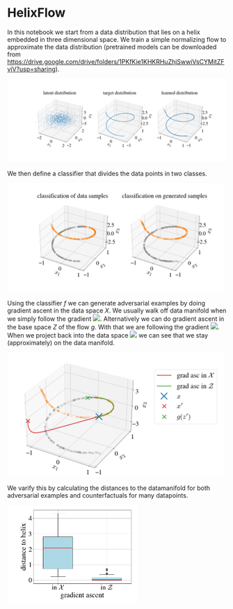 # HelixFlow

In this notebook we start from a data distribution that lies on a helix embedded in three dimensional space. We train a simple normalizing flow to approximate the data distribution (pretrained models can be downloaded from https://drive.google.com/drive/folders/1PKfKie1KHKRHuZhjSwwiVsCYMitZFvjV?usp=sharing).

<img src="plots/learned_distribution.png" width="800" />

We then define a classifier that divides the data points in two classes.

<img src="plots/predictions_from_classifier.png" width="500" />

Using the classifier *f* we can generate adversarial examples by doing gradient ascent in the data space *X*. We usually walk off data manifold when we simply follow the gradient 
<img src="https://render.githubusercontent.com/render/math?math=\frac{\partial f}{\partial x}">. Alternatively we can do gradient ascent in the base space *Z* of the flow *g*. With that we are following the gradient 
<img src="https://render.githubusercontent.com/render/math?math=\frac{\partial(f\circ g)}{\partial z}">. When we project back into the data space 
<img src="https://render.githubusercontent.com/render/math?math=\tilde{x}_z = g(\tilde{z})"> we can see that we stay (approximately) on the data manifold.

<img src="plots/adv_attack.png" width="500" />


We varify this by calculating the distances to the datamanifold for both adversarial examples and counterfactuals for many datapoints.

<img src="plots/distances.png" width="300" />

